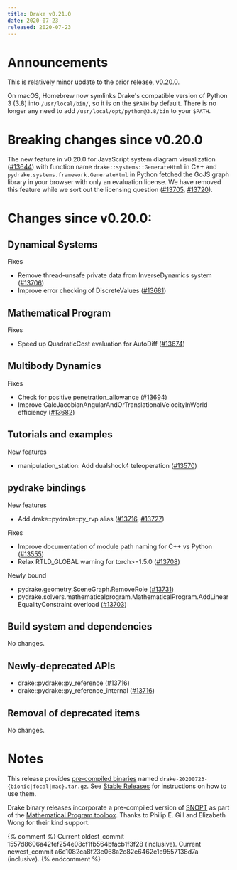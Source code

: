 ```yaml
---
title: Drake v0.21.0
date: 2020-07-23
released: 2020-07-23
---
```


# Announcements

This is relatively minor update to the prior release, v0.20.0.

On macOS, Homebrew now symlinks Drake's compatible version of Python 3 (3.8)
into ``/usr/local/bin/``, so it is on the ``$PATH`` by default.  There is no
longer any need to add ``/usr/local/opt/python@3.8/bin`` to your ``$PATH``.

# Breaking changes since v0.20.0

The new feature in v0.20.0 for JavaScript system diagram visualization
([#13644][_#13644]) with function name ``drake::systems::GenerateHtml`` in C++ and
``pydrake.systems.framework.GenerateHtml`` in Python fetched the GoJS graph
library in your browser with only an evaluation license.  We have removed this
feature while we sort out the licensing question ([#13705][_#13705], [#13720][_#13720]).

# Changes since v0.20.0:

## Dynamical Systems

Fixes

* Remove thread-unsafe private data from InverseDynamics system ([#13706][_#13706])
* Improve error checking of DiscreteValues ([#13681][_#13681])

## Mathematical Program

Fixes

* Speed up QuadraticCost evaluation for AutoDiff ([#13674][_#13674])

## Multibody Dynamics

Fixes

* Check for positive penetration_allowance ([#13694][_#13694])
* Improve CalcJacobianAngularAndOrTranslationalVelocityInWorld efficiency ([#13682][_#13682])

## Tutorials and examples

New features

* manipulation_station: Add dualshock4 teleoperation ([#13570][_#13570])

## pydrake bindings

New features

* Add drake::pydrake::py_rvp alias ([#13716][_#13716], [#13727][_#13727])

Fixes

* Improve documentation of module path naming for C++ vs Python ([#13555][_#13555])
* Relax RTLD_GLOBAL warning for torch>=1.5.0 ([#13708][_#13708])

Newly bound

* pydrake.geometry.SceneGraph.RemoveRole ([#13731][_#13731])
* pydrake.solvers.mathematicalprogram.MathematicalProgram.AddLinearEqualityConstraint overload ([#13703][_#13703])

## Build system and dependencies

No changes.

## Newly-deprecated APIs

* drake::pydrake::py_reference ([#13716][_#13716])
* drake::pydrake::py_reference_internal ([#13716][_#13716])

## Removal of deprecated items

No changes.

# Notes

This release provides
[pre-compiled binaries](https://github.com/RobotLocomotion/drake/releases/tag/v0.21.0)
named ``drake-20200723-{bionic|focal|mac}.tar.gz``. See
[Stable Releases](/from_binary.html#stable-releases) for instructions on how to use them.

Drake binary releases incorporate a pre-compiled version of
[SNOPT](https://ccom.ucsd.edu/~optimizers/solvers/snopt/) as part of the
[Mathematical Program toolbox](https://drake.mit.edu/doxygen_cxx/group__solvers.html).
Thanks to Philip E. Gill and Elizabeth Wong for their kind support.

[_#13555]: https://github.com/RobotLocomotion/drake/pull/13555
[_#13570]: https://github.com/RobotLocomotion/drake/pull/13570
[_#13644]: https://github.com/RobotLocomotion/drake/pull/13644
[_#13674]: https://github.com/RobotLocomotion/drake/pull/13674
[_#13681]: https://github.com/RobotLocomotion/drake/pull/13681
[_#13682]: https://github.com/RobotLocomotion/drake/pull/13682
[_#13694]: https://github.com/RobotLocomotion/drake/pull/13694
[_#13703]: https://github.com/RobotLocomotion/drake/pull/13703
[_#13705]: https://github.com/RobotLocomotion/drake/pull/13705
[_#13706]: https://github.com/RobotLocomotion/drake/pull/13706
[_#13708]: https://github.com/RobotLocomotion/drake/pull/13708
[_#13716]: https://github.com/RobotLocomotion/drake/pull/13716
[_#13720]: https://github.com/RobotLocomotion/drake/pull/13720
[_#13727]: https://github.com/RobotLocomotion/drake/pull/13727
[_#13731]: https://github.com/RobotLocomotion/drake/pull/13731

{% comment %}
Current oldest_commit 1557d8606a42fef254e08cf1fb564bfacb1f3f28 (inclusive).
Current newest_commit a6e1082ca8f23e068a2e82e6462e1e9557138d7a (inclusive).
{% endcomment %}
